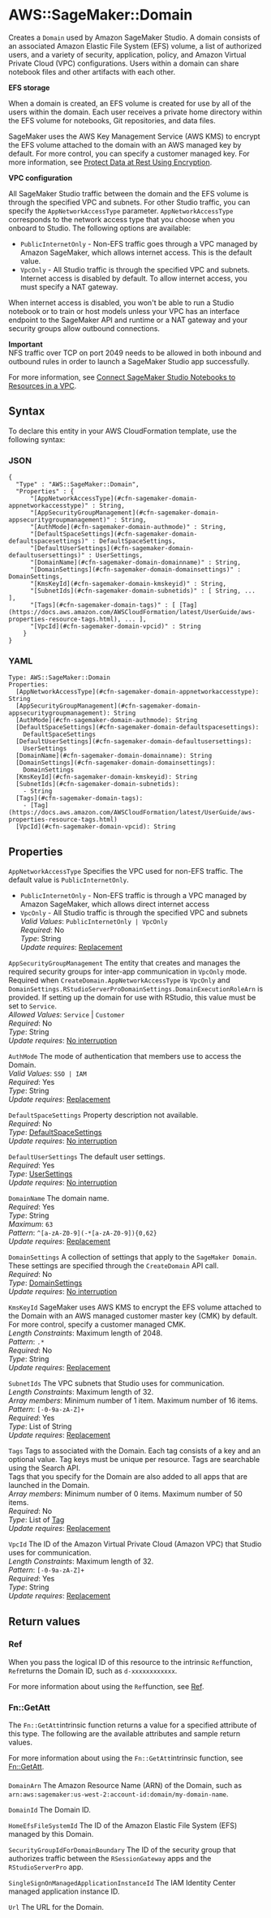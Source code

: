 # AWS::SageMaker::Domain<a name="aws-resource-sagemaker-domain"></a>

Creates a `Domain` used by Amazon SageMaker Studio\. A domain consists of an associated Amazon Elastic File System \(EFS\) volume, a list of authorized users, and a variety of security, application, policy, and Amazon Virtual Private Cloud \(VPC\) configurations\. Users within a domain can share notebook files and other artifacts with each other\.

 **EFS storage** 

When a domain is created, an EFS volume is created for use by all of the users within the domain\. Each user receives a private home directory within the EFS volume for notebooks, Git repositories, and data files\.

SageMaker uses the AWS Key Management Service \(AWS KMS\) to encrypt the EFS volume attached to the domain with an AWS managed key by default\. For more control, you can specify a customer managed key\. For more information, see [Protect Data at Rest Using Encryption](https://docs.aws.amazon.com/sagemaker/latest/dg/encryption-at-rest.html)\.

 **VPC configuration** 

All SageMaker Studio traffic between the domain and the EFS volume is through the specified VPC and subnets\. For other Studio traffic, you can specify the `AppNetworkAccessType` parameter\. `AppNetworkAccessType` corresponds to the network access type that you choose when you onboard to Studio\. The following options are available:
+  `PublicInternetOnly` \- Non\-EFS traffic goes through a VPC managed by Amazon SageMaker, which allows internet access\. This is the default value\.
+  `VpcOnly` \- All Studio traffic is through the specified VPC and subnets\. Internet access is disabled by default\. To allow internet access, you must specify a NAT gateway\.

  When internet access is disabled, you won't be able to run a Studio notebook or to train or host models unless your VPC has an interface endpoint to the SageMaker API and runtime or a NAT gateway and your security groups allow outbound connections\.

**Important**  
NFS traffic over TCP on port 2049 needs to be allowed in both inbound and outbound rules in order to launch a SageMaker Studio app successfully\.

For more information, see [Connect SageMaker Studio Notebooks to Resources in a VPC](https://docs.aws.amazon.com/sagemaker/latest/dg/studio-notebooks-and-internet-access.html)\.

## Syntax<a name="aws-resource-sagemaker-domain-syntax"></a>

To declare this entity in your AWS CloudFormation template, use the following syntax:

### JSON<a name="aws-resource-sagemaker-domain-syntax.json"></a>

```
{
  "Type" : "AWS::SageMaker::Domain",
  "Properties" : {
      "[AppNetworkAccessType](#cfn-sagemaker-domain-appnetworkaccesstype)" : String,
      "[AppSecurityGroupManagement](#cfn-sagemaker-domain-appsecuritygroupmanagement)" : String,
      "[AuthMode](#cfn-sagemaker-domain-authmode)" : String,
      "[DefaultSpaceSettings](#cfn-sagemaker-domain-defaultspacesettings)" : DefaultSpaceSettings,
      "[DefaultUserSettings](#cfn-sagemaker-domain-defaultusersettings)" : UserSettings,
      "[DomainName](#cfn-sagemaker-domain-domainname)" : String,
      "[DomainSettings](#cfn-sagemaker-domain-domainsettings)" : DomainSettings,
      "[KmsKeyId](#cfn-sagemaker-domain-kmskeyid)" : String,
      "[SubnetIds](#cfn-sagemaker-domain-subnetids)" : [ String, ... ],
      "[Tags](#cfn-sagemaker-domain-tags)" : [ [Tag](https://docs.aws.amazon.com/AWSCloudFormation/latest/UserGuide/aws-properties-resource-tags.html), ... ],
      "[VpcId](#cfn-sagemaker-domain-vpcid)" : String
    }
}
```

### YAML<a name="aws-resource-sagemaker-domain-syntax.yaml"></a>

```
Type: AWS::SageMaker::Domain
Properties: 
  [AppNetworkAccessType](#cfn-sagemaker-domain-appnetworkaccesstype): String
  [AppSecurityGroupManagement](#cfn-sagemaker-domain-appsecuritygroupmanagement): String
  [AuthMode](#cfn-sagemaker-domain-authmode): String
  [DefaultSpaceSettings](#cfn-sagemaker-domain-defaultspacesettings): 
    DefaultSpaceSettings
  [DefaultUserSettings](#cfn-sagemaker-domain-defaultusersettings): 
    UserSettings
  [DomainName](#cfn-sagemaker-domain-domainname): String
  [DomainSettings](#cfn-sagemaker-domain-domainsettings): 
    DomainSettings
  [KmsKeyId](#cfn-sagemaker-domain-kmskeyid): String
  [SubnetIds](#cfn-sagemaker-domain-subnetids): 
    - String
  [Tags](#cfn-sagemaker-domain-tags): 
    - [Tag](https://docs.aws.amazon.com/AWSCloudFormation/latest/UserGuide/aws-properties-resource-tags.html)
  [VpcId](#cfn-sagemaker-domain-vpcid): String
```

## Properties<a name="aws-resource-sagemaker-domain-properties"></a>

`AppNetworkAccessType`  <a name="cfn-sagemaker-domain-appnetworkaccesstype"></a>
Specifies the VPC used for non\-EFS traffic\. The default value is `PublicInternetOnly`\.  
+ `PublicInternetOnly` \- Non\-EFS traffic is through a VPC managed by Amazon SageMaker, which allows direct internet access
+ `VpcOnly` \- All Studio traffic is through the specified VPC and subnets
*Valid Values*: `PublicInternetOnly | VpcOnly`  
*Required*: No  
*Type*: String  
*Update requires*: [Replacement](https://docs.aws.amazon.com/AWSCloudFormation/latest/UserGuide/using-cfn-updating-stacks-update-behaviors.html#update-replacement)

`AppSecurityGroupManagement`  <a name="cfn-sagemaker-domain-appsecuritygroupmanagement"></a>
The entity that creates and manages the required security groups for inter\-app communication in `VpcOnly` mode\. Required when `CreateDomain.AppNetworkAccessType` is `VpcOnly` and `DomainSettings.RStudioServerProDomainSettings.DomainExecutionRoleArn` is provided\. If setting up the domain for use with RStudio, this value must be set to `Service`\.  
*Allowed Values*: `Service` \| `Customer`  
*Required*: No  
*Type*: String  
*Update requires*: [No interruption](https://docs.aws.amazon.com/AWSCloudFormation/latest/UserGuide/using-cfn-updating-stacks-update-behaviors.html#update-no-interrupt)

`AuthMode`  <a name="cfn-sagemaker-domain-authmode"></a>
The mode of authentication that members use to access the Domain\.  
*Valid Values*: `SSO | IAM`  
*Required*: Yes  
*Type*: String  
*Update requires*: [Replacement](https://docs.aws.amazon.com/AWSCloudFormation/latest/UserGuide/using-cfn-updating-stacks-update-behaviors.html#update-replacement)

`DefaultSpaceSettings`  <a name="cfn-sagemaker-domain-defaultspacesettings"></a>
Property description not available\.  
*Required*: No  
*Type*: [DefaultSpaceSettings](aws-properties-sagemaker-domain-defaultspacesettings.md)  
*Update requires*: [No interruption](https://docs.aws.amazon.com/AWSCloudFormation/latest/UserGuide/using-cfn-updating-stacks-update-behaviors.html#update-no-interrupt)

`DefaultUserSettings`  <a name="cfn-sagemaker-domain-defaultusersettings"></a>
The default user settings\.  
*Required*: Yes  
*Type*: [UserSettings](aws-properties-sagemaker-domain-usersettings.md)  
*Update requires*: [No interruption](https://docs.aws.amazon.com/AWSCloudFormation/latest/UserGuide/using-cfn-updating-stacks-update-behaviors.html#update-no-interrupt)

`DomainName`  <a name="cfn-sagemaker-domain-domainname"></a>
The domain name\.  
*Required*: Yes  
*Type*: String  
*Maximum*: `63`  
*Pattern*: `^[a-zA-Z0-9](-*[a-zA-Z0-9]){0,62}`  
*Update requires*: [Replacement](https://docs.aws.amazon.com/AWSCloudFormation/latest/UserGuide/using-cfn-updating-stacks-update-behaviors.html#update-replacement)

`DomainSettings`  <a name="cfn-sagemaker-domain-domainsettings"></a>
A collection of settings that apply to the `SageMaker Domain`\. These settings are specified through the `CreateDomain` API call\.  
*Required*: No  
*Type*: [DomainSettings](aws-properties-sagemaker-domain-domainsettings.md)  
*Update requires*: [No interruption](https://docs.aws.amazon.com/AWSCloudFormation/latest/UserGuide/using-cfn-updating-stacks-update-behaviors.html#update-no-interrupt)

`KmsKeyId`  <a name="cfn-sagemaker-domain-kmskeyid"></a>
SageMaker uses AWS KMS to encrypt the EFS volume attached to the Domain with an AWS managed customer master key \(CMK\) by default\. For more control, specify a customer managed CMK\.  
*Length Constraints*: Maximum length of 2048\.  
*Pattern*: `.*`  
*Required*: No  
*Type*: String  
*Update requires*: [Replacement](https://docs.aws.amazon.com/AWSCloudFormation/latest/UserGuide/using-cfn-updating-stacks-update-behaviors.html#update-replacement)

`SubnetIds`  <a name="cfn-sagemaker-domain-subnetids"></a>
The VPC subnets that Studio uses for communication\.  
*Length Constraints*: Maximum length of 32\.  
*Array members*: Minimum number of 1 item\. Maximum number of 16 items\.  
*Pattern*: `[-0-9a-zA-Z]+`  
*Required*: Yes  
*Type*: List of String  
*Update requires*: [Replacement](https://docs.aws.amazon.com/AWSCloudFormation/latest/UserGuide/using-cfn-updating-stacks-update-behaviors.html#update-replacement)

`Tags`  <a name="cfn-sagemaker-domain-tags"></a>
Tags to associated with the Domain\. Each tag consists of a key and an optional value\. Tag keys must be unique per resource\. Tags are searchable using the Search API\.   
Tags that you specify for the Domain are also added to all apps that are launched in the Domain\.  
*Array members*: Minimum number of 0 items\. Maximum number of 50 items\.  
*Required*: No  
*Type*: List of [Tag](https://docs.aws.amazon.com/AWSCloudFormation/latest/UserGuide/aws-properties-resource-tags.html)  
*Update requires*: [Replacement](https://docs.aws.amazon.com/AWSCloudFormation/latest/UserGuide/using-cfn-updating-stacks-update-behaviors.html#update-replacement)

`VpcId`  <a name="cfn-sagemaker-domain-vpcid"></a>
The ID of the Amazon Virtual Private Cloud \(Amazon VPC\) that Studio uses for communication\.  
*Length Constraints*: Maximum length of 32\.  
*Pattern*: `[-0-9a-zA-Z]+`  
*Required*: Yes  
*Type*: String  
*Update requires*: [Replacement](https://docs.aws.amazon.com/AWSCloudFormation/latest/UserGuide/using-cfn-updating-stacks-update-behaviors.html#update-replacement)

## Return values<a name="aws-resource-sagemaker-domain-return-values"></a>

### Ref<a name="aws-resource-sagemaker-domain-return-values-ref"></a>

When you pass the logical ID of this resource to the intrinsic `Ref`function, `Ref`returns the Domain ID, such as `d-xxxxxxxxxxxx`\.

For more information about using the `Ref`function, see [Ref](https://docs.aws.amazon.com/AWSCloudFormation/latest/UserGuide/intrinsic-function-reference-ref.html)\.

### Fn::GetAtt<a name="aws-resource-sagemaker-domain-return-values-fn--getatt"></a>

The `Fn::GetAtt`intrinsic function returns a value for a specified attribute of this type\. The following are the available attributes and sample return values\.

For more information about using the `Fn::GetAtt`intrinsic function, see [Fn::GetAtt](https://docs.aws.amazon.com/AWSCloudFormation/latest/UserGuide/intrinsic-function-reference-getatt.html)\.

#### <a name="aws-resource-sagemaker-domain-return-values-fn--getatt-fn--getatt"></a>

`DomainArn`  <a name="DomainArn-fn::getatt"></a>
The Amazon Resource Name \(ARN\) of the Domain, such as `arn:aws:sagemaker:us-west-2:account-id:domain/my-domain-name`\.

`DomainId`  <a name="DomainId-fn::getatt"></a>
The Domain ID\.

`HomeEfsFileSystemId`  <a name="HomeEfsFileSystemId-fn::getatt"></a>
The ID of the Amazon Elastic File System \(EFS\) managed by this Domain\.

`SecurityGroupIdForDomainBoundary`  <a name="SecurityGroupIdForDomainBoundary-fn::getatt"></a>
The ID of the security group that authorizes traffic between the `RSessionGateway` apps and the `RStudioServerPro` app\.

`SingleSignOnManagedApplicationInstanceId`  <a name="SingleSignOnManagedApplicationInstanceId-fn::getatt"></a>
The IAM Identity Center managed application instance ID\.

`Url`  <a name="Url-fn::getatt"></a>
The URL for the Domain\.